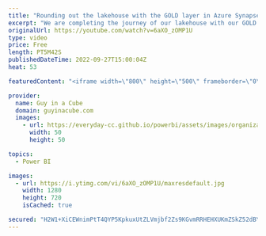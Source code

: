 ```yaml
---
title: "Rounding out the lakehouse with the GOLD layer in Azure Synapse"
excerpt: "We are completing the journey of our lakehouse with our GOLD layer in Azure Synapse. This gives you the table structures you need to start building those amazing reports in Power BI!  Stijn Wynants https://twitter.com/SQLStijn  📢 Become a member: https://guyinacu.be/membership \r \r *******************"
originalUrl: https://youtube.com/watch?v=6aXO_zOMP1U
type: video
price: Free
length: PT5M42S
publishedDateTime: 2022-09-27T15:00:04Z
heat: 53

featuredContent: "<iframe width=\"800\" height=\"500\" frameborder=\"0\" src=\"https://www.youtube.com/embed/6aXO_zOMP1U\" allow=\"accelerometer; autoplay; encrypted-media; gyroscope; picture-in-picture\" allowfullscreen></iframe>"

provider:
  name: Guy in a Cube
  domain: guyinacube.com
  images:
    - url: https://everyday-cc.github.io/powerbi/assets/images/organizations/guyinacube.com-50x50.jpg
      width: 50
      height: 50

topics:
  - Power BI

images:
  - url: https://i.ytimg.com/vi/6aXO_zOMP1U/maxresdefault.jpg
    width: 1280
    height: 720
    isCached: true

secured: "H2W1+XiCEWnimPtT4QYP5KpkuxUtZLVmjbf2Zs9KGvmRRHEHXUKmZSkZ52dBYSUcALGmuDbnkwS3To28i+ZIn/ilDpguRZChsrV5heUKaIpQNfZBwwtEGDmtEDfzntdDTHhk8b9mGBNfIuYki1Pdq91wXQJ2u0W4P75nCZblzPSjadFBhtsxvhXipAmxc95tqbETHa7mGbpRvbBEXh2vacSXQpTeb0VMSLty0I27S9kiQ2dgG9V90Oj5IFSlS7sCyIZVCiR01VhGclxGxByhujBHizsy4RwpjZlNTGn4Bf3TXpb9ImP2ncdf4gatxH4b3h4EtFgFF7bohWa15YfYGwkP7P2NqbQpdC9Xm8/fvpxcB5Tx3hseGupfpktTb33ufMhM89wpzGVGEFf8p+B60UijXfqfR4qE957gV4pEeBc=;SOJ6vJ7ydNsjZaAiBsKDUQ=="
---
```


